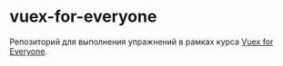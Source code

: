 # vuex-for-everyone

Репозиторий для выполнения упражнений в рамках курса [Vuex for Everyone](https://vueschool.io/courses/vuex-for-everyone).

